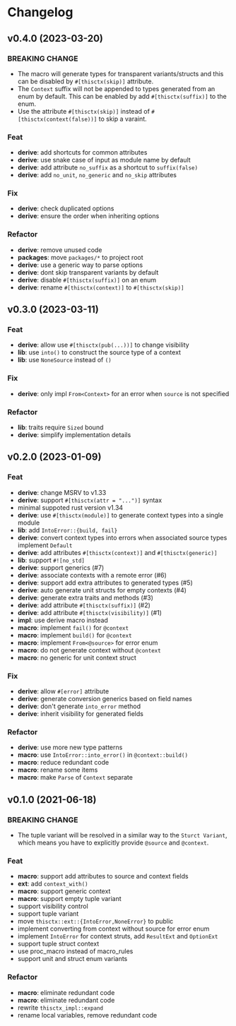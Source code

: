 # Changelog

## v0.4.0 (2023-03-20)

### BREAKING CHANGE

- The macro will generate types for transparent variants/structs and this can be disabled by `#[thisctx(skip)]` attribute.
- The `Context` suffix will not be appended to types generated from an enum by default. This can be enabled by add `#[thisctx(suffix)]` to the enum.
- Use the attribute `#[thisctx(skip)]` instead of `#[thisctx(context(false))]` to skip a varaint.

### Feat

- **derive**: add shortcuts for common attributes
- **derive**: use snake case of input as module name by default
- **derive**: add attribute `no_suffix` as a shortcut to `suffix(false)`
- **derive**: add `no_unit`, `no_generic` and `no_skip` attributes

### Fix

- **derive**: check duplicated options
- **derive**: ensure the order when inheriting options

### Refactor

- **derive**: remove unused code
- **packages**: move `packages/*` to project root
- **derive**: use a generic way to parse options
- **derive**: dont skip transparent variants by default
- **derive**: disable `#[thisctx(suffix)]` on an enum
- **derive**: rename `#[thisctx(context)]` to `#[thisctx(skip)]`

## v0.3.0 (2023-03-11)

### Feat

- **derive**: allow use `#[thisctx(pub(...))]` to change visibility
- **lib**: use `into()` to construct the source type of a context
- **lib**: use `NoneSource` instead of `()`

### Fix

- **derive**: only impl `From<Context>` for an error when `source` is not specified

### Refactor

- **lib**: traits require `Sized` bound
- **derive**: simplify implementation details

## v0.2.0 (2023-01-09)

### Feat

- **derive**: change MSRV to v1.33
- **derive**: support `#[thisctx(attr = "...")]` syntax
- minimal suppoted rust version v1.34
- **derive**: use `#[thisctx(module)]` to generate context types into a single module
- **lib**: add `IntoError::{build, fail}`
- **derive**: convert context types into errors when associated source types implement `Default`
- **derive**: add attributes `#[thisctx(context)]` and `#[thisctx(generic)]`
- **lib**: support `#![no_std]`
- **derive**: support generics (#7)
- **derive**: associate contexts with a remote error (#6)
- **derive**: support add extra attributes to generated types (#5)
- **derive**: auto generate unit structs for empty contexts (#4)
- **derive**: generate extra traits and methods (#3)
- **derive**: add attribute `#[thisctx(suffix)]` (#2)
- **derive**: add attribute `#[thisctx(visibility)]` (#1)
- **impl**: use derive macro instead
- **macro**: implement `fail()` for `@context`
- **macro**: implement `build()` for `@context`
- **macro**: implement `From<@source>` for error enum
- **macro**: do not generate context without `@context`
- **macro**: no generic for unit context struct

### Fix

- **derive**: allow `#[error]` attribute
- **derive**: generate conversion generics based on field names
- **derive**: don't generate `into_error` method
- **derive**: inherit visibility for generated fields

### Refactor

- **derive**: use more new type patterns
- **macro**: use `IntoError::into_error()` in `@context::build()`
- **macro**: reduce redundant code
- **macro**: rename some items
- **macro**: make `Parse` of `Context` separate

## v0.1.0 (2021-06-18)

### BREAKING CHANGE

- The tuple variant will be resolved in a similar way to the `Sturct Variant`, which
means you have to explicitly provide `@source` and `@context`.

### Feat

- **macro**: support add attributes to source and context fields
- **ext**: add `context_with()`
- **macro**: support generic context
- **macro**: support empty tuple variant
- support visibility control
- support tuple variant
- move `thisctx::ext::{IntoError,NoneError}` to public
- implement converting from context without source for error enum
- implement `IntoError` for context struts, add `ResultExt` and `OptionExt`
- support tuple struct context
- use proc_macro instead of macro_rules
- support unit and struct enum variants

### Refactor

- **macro**: eliminate redundant code
- **macro**: eliminate redundant code
- rewrite `thisctx_impl::expand`
- rename local variables, remove redundant code
